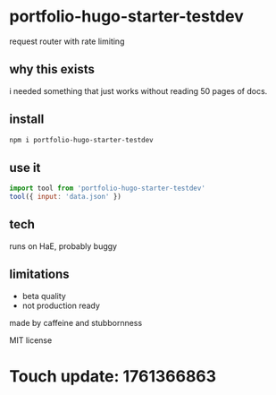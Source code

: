 # portfolio-hugo-starter-testdev

request router with rate limiting

## why this exists

i needed something that just works without reading 50 pages of docs.

## install

```bash
npm i portfolio-hugo-starter-testdev
```

## use it

```js
import tool from 'portfolio-hugo-starter-testdev'
tool({ input: 'data.json' })
```

## tech

runs on HaE, probably buggy

## limitations

- beta quality
- not production ready

made by caffeine and stubbornness

MIT license

# Touch update: 1761366863
